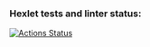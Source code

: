 ### Hexlet tests and linter status:
[![Actions Status](https://github.com/LuisRobledo117/fullstack-javascript-project-98/actions/workflows/hexlet-check.yml/badge.svg)](https://github.com/LuisRobledo117/fullstack-javascript-project-98/actions)